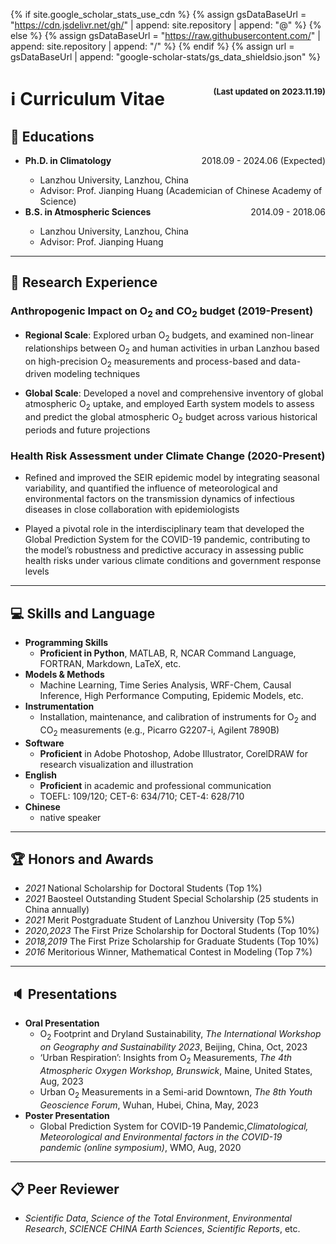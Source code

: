 <!-- ---
permalink: /CV/index.html
title: "CV"
excerpt: ""
author_profile: true
--- -->

{% if site.google_scholar_stats_use_cdn %}
{% assign gsDataBaseUrl = "https://cdn.jsdelivr.net/gh/" | append: site.repository | append: "@" %}
{% else %}
{% assign gsDataBaseUrl = "https://raw.githubusercontent.com/" | append: site.repository | append: "/" %}
{% endif %}
{% assign url = gsDataBaseUrl | append: "google-scholar-stats/gs_data_shieldsio.json" %}

# ℹ️ Curriculum Vitae <span style="float:right"><font size=2>(Last updated on 2023.11.19)</font></span>

## 📖 Educations
<ul>
<div><span style="float:right">2018.09 - 2024.06 (Expected)</span><b><li> Ph.D. in Climatology</li></b> </div>
<ul>  
  <li>Lanzhou University, Lanzhou, China</li>
  <li>Advisor: Prof. Jianping Huang (Academician of Chinese Academy of Science)</li>
</ul>
<div><span style="float:right">2014.09 - 2018.06</span><b><li> B.S. in Atmospheric Sciences</li></b> </div>
<ul>   
  <li>Lanzhou University, Lanzhou, China</li>
  <li>Advisor: Prof. Jianping Huang</li>
</ul>
</ul>

***

## 🔎 Research Experience
### Anthropogenic Impact on O<sub>2</sub> and CO<sub>2</sub> budget (2019-Present)
- **Regional Scale**: Explored urban O<sub>2</sub> budgets, and examined non-linear relationships between O<sub>2</sub> and human activities in urban Lanzhou based on high-precision O<sub>2</sub> measurements and process-based and data-driven modeling techniques

- **Global Scale**: Developed a novel and comprehensive inventory of global atmospheric O<sub>2</sub> uptake, and employed Earth system models to assess and predict the global atmospheric O<sub>2</sub> budget across various historical periods and future projections

### Health Risk Assessment under Climate Change (2020-Present)
- Refined and improved the SEIR epidemic model by integrating seasonal variability, and quantified the influence of meteorological and environmental factors on the transmission dynamics of infectious diseases in close collaboration with epidemiologists

- Played a pivotal role in the interdisciplinary team that developed the Global Prediction System for the COVID-19 pandemic, contributing to the model’s robustness and predictive accuracy in assessing public health risks under various climate conditions and government response levels

***

## 💻 Skills and Language
- **Programming Skills**
  - **Proficient in Python**, MATLAB, R, NCAR Command Language, FORTRAN, Markdown, LaTeX, etc.
- **Models & Methods**
  - Machine Learning, Time Series Analysis, WRF-Chem, Causal Inference, High Performance Computing, Epidemic Models, etc.
- **Instrumentation**
  - Installation, maintenance, and calibration of instruments for O<sub>2</sub> and CO<sub>2</sub> measurements (e.g., Picarro G2207-i, Agilent 7890B)
- **Software**
  - **Proficient** in Adobe Photoshop, Adobe Illustrator, CorelDRAW for research visualization and illustration
- **English**
  - **Proficient** in academic and professional communication
  - TOEFL: 109/120; CET-6: 634/710; CET-4: 628/710
- **Chinese**
  - native speaker

***

## 🏆 Honors and Awards

- *2021* National Scholarship for Doctoral Students (Top 1%)
- *2021* Baosteel Outstanding Student Special Scholarship (25 students in China annually)
- *2021* Merit Postgraduate Student of Lanzhou University (Top 5%)
- *2020,2023* The First Prize Scholarship for Doctoral Students (Top 10%)
- *2018,2019* The First Prize Scholarship for Graduate Students (Top 10%)
- *2016* Meritorious Winner, Mathematical Contest in Modeling (Top 7%)

***

## 🔈 Presentations

- **Oral Presentation**
  - O<sub>2</sub> Footprint and Dryland Sustainability, *The International Workshop on Geography and Sustainability 2023*, Beijing, China, Oct, 2023
  - ‘Urban Respiration’: Insights from O<sub>2</sub> Measurements, *The 4th Atmospheric Oxygen Workshop, Brunswick*, Maine, United States, Aug, 2023
  - Urban O<sub>2</sub> Measurements in a Semi-arid Downtown, *The 8th Youth Geoscience Forum*, Wuhan, Hubei, China, May, 2023
- **Poster Presentation**
  - Global Prediction System for COVID-19 Pandemic,*Climatological, Meteorological and Environmental factors in the COVID-19 pandemic (online symposium)*, WMO, Aug, 2020

***

## 📋 Peer Reviewer
  - <i>Scientific Data</i>, <i>Science of the Total Environment</i>, <i>Environmental Research</i>, <i>SCIENCE CHINA Earth Sciences</i>, <i>Scientific Reports</i>, etc.
